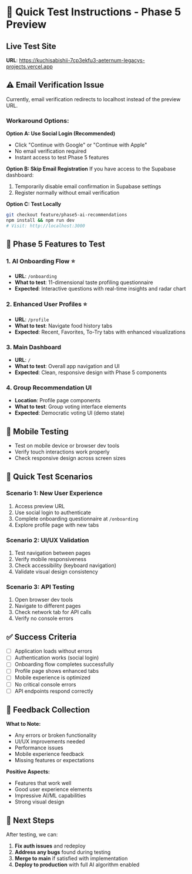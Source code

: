 # 🧪 Quick Test Instructions - Phase 5 Preview

## Live Test Site
**URL**: https://kuchisabishii-7cp3ekfu3-aeternum-legacys-projects.vercel.app

## ⚠️ Email Verification Issue
Currently, email verification redirects to localhost instead of the preview URL. 

### Workaround Options:

**Option A: Use Social Login (Recommended)**
- Click "Continue with Google" or "Continue with Apple"
- No email verification required
- Instant access to test Phase 5 features

**Option B: Skip Email Registration**
If you have access to the Supabase dashboard:
1. Temporarily disable email confirmation in Supabase settings
2. Register normally without email verification

**Option C: Test Locally**
```bash
git checkout feature/phase5-ai-recommendations
npm install && npm run dev
# Visit: http://localhost:3000
```

## 🎯 Phase 5 Features to Test

### 1. **AI Onboarding Flow** ⭐
- **URL**: `/onboarding`
- **What to test**: 11-dimensional taste profiling questionnaire
- **Expected**: Interactive questions with real-time insights and radar chart

### 2. **Enhanced User Profiles** ⭐
- **URL**: `/profile` 
- **What to test**: Navigate food history tabs
- **Expected**: Recent, Favorites, To-Try tabs with enhanced visualizations

### 3. **Main Dashboard**
- **URL**: `/`
- **What to test**: Overall app navigation and UI
- **Expected**: Clean, responsive design with Phase 5 components

### 4. **Group Recommendation UI**
- **Location**: Profile page components
- **What to test**: Group voting interface elements
- **Expected**: Democratic voting UI (demo state)

## 📱 Mobile Testing
- Test on mobile device or browser dev tools
- Verify touch interactions work properly
- Check responsive design across screen sizes

## 🚀 Quick Test Scenarios

### Scenario 1: New User Experience
1. Access preview URL
2. Use social login to authenticate
3. Complete onboarding questionnaire at `/onboarding`
4. Explore profile page with new tabs

### Scenario 2: UI/UX Validation
1. Test navigation between pages
2. Verify mobile responsiveness 
3. Check accessibility (keyboard navigation)
4. Validate visual design consistency

### Scenario 3: API Testing
1. Open browser dev tools
2. Navigate to different pages
3. Check network tab for API calls
4. Verify no console errors

## ✅ Success Criteria

- [ ] Application loads without errors
- [ ] Authentication works (social login)
- [ ] Onboarding flow completes successfully
- [ ] Profile page shows enhanced tabs
- [ ] Mobile experience is optimized
- [ ] No critical console errors
- [ ] API endpoints respond correctly

## 📝 Feedback Collection

**What to Note:**
- Any errors or broken functionality
- UI/UX improvements needed
- Performance issues
- Mobile experience feedback
- Missing features or expectations

**Positive Aspects:**
- Features that work well
- Good user experience elements
- Impressive AI/ML capabilities
- Strong visual design

## 🔄 Next Steps

After testing, we can:
1. **Fix auth issues** and redeploy
2. **Address any bugs** found during testing
3. **Merge to main** if satisfied with implementation
4. **Deploy to production** with full AI algorithm enabled